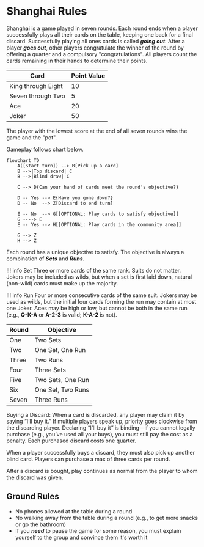# Shanghai Rules

Shanghai is a game played in seven rounds. Each round ends when a player successfully plays all their cards on the table, keeping one back for a final discard. Successfully playing all ones cards is called ***going out***. After a player ***goes out***, other players congratulate the winner of the round by offering a quarter and a compulsory "congratulations". All players count the cards remaining in their hands to determine their points.

| Card               | Point Value |
| ------------------ | ----------- |
| King through Eight | 10          |
| Seven through Two  | 5           |
| Ace                | 20          |
| Joker              | 50          |

The player with the lowest score at the end of all seven rounds wins the game and the "pot".

Gameplay follows chart below.

```mermaid
flowchart TD
    A([Start turn]) --> B[Pick up a card]
    B -->|Top discard| C
    B -->|Blind draw| C

    C --> D{Can your hand of cards meet the round's objective?}

    D -- Yes --> E{Have you gone down?}
    D -- No  --> Z[Discard to end turn]

    E -- No  --> G[[OPTIONAL: Play cards to satisfy objective]]
    G ----> E
    E -- Yes --> H[[OPTIONAL: Play cards in the community area]]

    G --> Z
    H --> Z
```

Each round has a unique objective to satisfy. The objective is always a combination of ***Sets*** and ***Runs***.

!!! info Set
    Three or more cards of the same rank. Suits do not matter. Jokers may be included as wilds, but when a set is first laid down, natural (non-wild) cards must make up the majority.

!!! info Run
    Four or more consecutive cards of the same suit. Jokers may be used as wilds, but the initial four cards forming the run may contain at most one Joker. Aces may be high or low, but cannot be both in the same run (e.g., **Q-K-A** or **A-2-3** is valid; **K-A-2** is not).

| Round | Objective         |
| ----- | ----------------- |
| One   | Two Sets          |
| Two   | One Set, One Run  |
| Three | Two Runs          |
| Four  | Three Sets        |
| Five  | Two Sets, One Run |
| Six   | One Set, Two Runs |
| Seven | Three Runs        |

Buying a Discard: When a card is discarded, any player may claim it by saying “I’ll buy it.” If multiple players speak up, priority goes clockwise from the discarding player. Declaring “I’ll buy it” is binding—if you cannot legally purchase (e.g., you’ve used all your buys), you must still pay the cost as a penalty. Each purchased discard costs one quarter.

When a player successfully buys a discard, they must also pick up another blind card. Players can purchase a max of three cards per round.

After a discard is bought, play continues as normal from the player to whom the discard was given.

## Ground Rules

- No phones allowed at the table during a round
- No walking away from the table during a round (e.g., to get more snacks or go the bathroom)
- If you ***need*** to pause the game for some reason, you must explain yourself to the group and convince them it's worth it